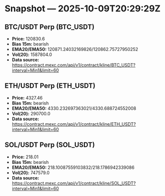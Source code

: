 # Snapshot — 2025-10-09T20:29:29Z

## BTC/USDT Perp (BTC_USDT)
- **Price:** 120830.6
- **Bias 15m:** bearish
- **EMA20/EMA50:** 120871.24032169826/120862.75727950252
- **Vol(20):** 1587804.0
- **Data source:** https://contract.mexc.com/api/v1/contract/kline/BTC_USDT?interval=Min1&limit=60

## ETH/USDT Perp (ETH_USDT)
- **Price:** 4327.46
- **Bias 15m:** bearish
- **EMA20/EMA50:** 4330.232697363021/4330.688724552008
- **Vol(20):** 290700.0
- **Data source:** https://contract.mexc.com/api/v1/contract/kline/ETH_USDT?interval=Min1&limit=60

## SOL/USDT Perp (SOL_USDT)
- **Price:** 218.01
- **Bias 15m:** bearish
- **EMA20/EMA50:** 218.10087559103832/218.1786942339086
- **Vol(20):** 747579.0
- **Data source:** https://contract.mexc.com/api/v1/contract/kline/SOL_USDT?interval=Min1&limit=60
